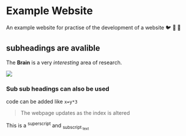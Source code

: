 # Example Website

An example website for practise of the development of a website :bird: :brain: :sloth:

## subheadings are avalible

The **Brain** is a very _interesting_ area of research.

![](https://neuro-physio.co.uk/wp-content/uploads/2016/04/web-brain-getty-c-DONTUSEAGAIN.png)

### Sub sub headings can also be used 

code can be added like ``x=y*3``

> The webpage updates as the index is altered

This is a <sup>superscript</sup> and <sub>subscript<sub> text

